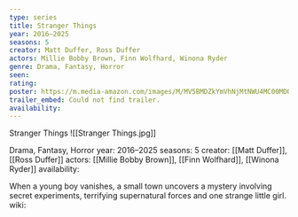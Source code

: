 ```yaml
---
type: series
title: Stranger Things
year: 2016–2025
seasons: 5
creator: Matt Duffer, Ross Duffer
actors: Millie Bobby Brown, Finn Wolfhard, Winona Ryder
genre: Drama, Fantasy, Horror
seen:
rating: 
poster: https://m.media-amazon.com/images/M/MV5BMDZkYmVhNjMtNWU4MC00MDQxLWE3MjYtZGMzZWI1ZjhlOWJmXkEyXkFqcGdeQXVyMTkxNjUyNQ@@._V1_SX300.jpg
trailer_embed: Could not find trailer.
availability:
---
```

Stranger Things
![[Stranger Things.jpg]]

Drama, Fantasy, Horror
year: 2016–2025
seasons: 5
creator: [[Matt Duffer]], [[Ross Duffer]]
actors: [[Millie Bobby Brown]], [[Finn Wolfhard]], [[Winona Ryder]]
availability:

When a young boy vanishes, a small town uncovers a mystery involving secret experiments, terrifying supernatural forces and one strange little girl.
wiki: 


